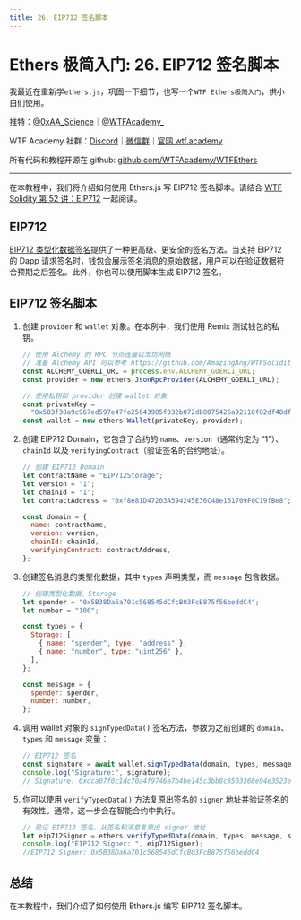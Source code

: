 ```yaml
---
title: 26. EIP712 签名脚本
---
```


# Ethers 极简入门: 26. EIP712 签名脚本

我最近在重新学`ethers.js`，巩固一下细节，也写一个`WTF Ethers极简入门`，供小白们使用。

推特：[@0xAA_Science](https://twitter.com/0xAA_Science)｜[@WTFAcademy\_](https://twitter.com/WTFAcademy_)

WTF Academy 社群：[Discord](https://discord.gg/5akcruXrsk)｜[微信群](https://docs.google.com/forms/d/e/1FAIpQLSe4KGT8Sh6sJ7hedQRuIYirOoZK_85miz3dw7vA1-YjodgJ-A/viewform?usp=sf_link)｜[官网 wtf.academy](https://wtf.academy)

所有代码和教程开源在 github: [github.com/WTFAcademy/WTFEthers](https://github.com/WTFAcademy/WTF-Ethers)

---

在本教程中，我们将介绍如何使用 Ethers.js 写 EIP712 签名脚本。请结合 [WTF Solidity 第 52 讲：EIP712](https://github.com/AmazingAng/WTFSolidity/blob/main/52_EIP712/readme.md) 一起阅读。

## EIP712

[EIP712 类型化数据签名](https://eips.ethereum.org/EIPS/eip-712)提供了一种更高级、更安全的签名方法。当支持 EIP712 的 Dapp 请求签名时，钱包会展示签名消息的原始数据，用户可以在验证数据符合预期之后签名。此外，你也可以使用脚本生成 EIP712 签名。

## EIP712 签名脚本

1. 创建 `provider` 和 `wallet` 对象。在本例中，我们使用 Remix 测试钱包的私钥。

   ```js
   // 使用 Alchemy 的 RPC 节点连接以太坊网络
   // 准备 Alchemy API 可以参考 https://github.com/AmazingAng/WTFSolidity/blob/main/Topics/Tools/TOOL04_Alchemy/readme.md
   const ALCHEMY_GOERLI_URL = process.env.ALCHEMY_GOERLI_URL;
   const provider = new ethers.JsonRpcProvider(ALCHEMY_GOERLI_URL);

   // 使用私钥和 provider 创建 wallet 对象
   const privateKey =
     "0x503f38a9c967ed597e47fe25643985f032b072db8075426a92110f82df48dfcb";
   const wallet = new ethers.Wallet(privateKey, provider);
   ```

2. 创建 EIP712 Domain，它包含了合约的 `name`、`version`（通常约定为 “1”）、`chainId` 以及 `verifyingContract`（验证签名的合约地址）。

   ```js
   // 创建 EIP712 Domain
   let contractName = "EIP712Storage";
   let version = "1";
   let chainId = "1";
   let contractAddress = "0xf8e81D47203A594245E36C48e151709F0C19fBe8";

   const domain = {
     name: contractName,
     version: version,
     chainId: chainId,
     verifyingContract: contractAddress,
   };
   ```

3. 创建签名消息的类型化数据，其中 `types` 声明类型，而 `message` 包含数据。

   ```js
   // 创建类型化数据，Storage
   let spender = "0x5B38Da6a701c568545dCfcB03FcB875f56beddC4";
   let number = "100";

   const types = {
     Storage: [
       { name: "spender", type: "address" },
       { name: "number", type: "uint256" },
     ],
   };

   const message = {
     spender: spender,
     number: number,
   };
   ```

4. 调用 wallet 对象的 `signTypedData()` 签名方法，参数为之前创建的 `domain`、`types` 和 `message` 变量：

   ```js
   // EIP712 签名
   const signature = await wallet.signTypedData(domain, types, message);
   console.log("Signature:", signature);
   // Signature: 0xdca07f0c1dc70a4f9746a7b4be145c3bb8c8503368e94e3523ea2e8da6eba7b61f260887524f015c82dd77ebd3c8938831c60836f905098bf71b3e6a4a09b7311b
   ```

5. 你可以使用 `verifyTypedData()` 方法复原出签名的 `signer` 地址并验证签名的有效性。通常，这一步会在智能合约中执行。

   ```js
   // 验证 EIP712 签名，从签名和消息复原出 signer 地址
   let eip712Signer = ethers.verifyTypedData(domain, types, message, signature);
   console.log("EIP712 Signer: ", eip712Signer);
   //EIP712 Signer: 0x5B38Da6a701c568545dCfcB03FcB875f56beddC4
   ```

## 总结

在本教程中，我们介绍了如何使用 Ethers.js 编写 EIP712 签名脚本。

